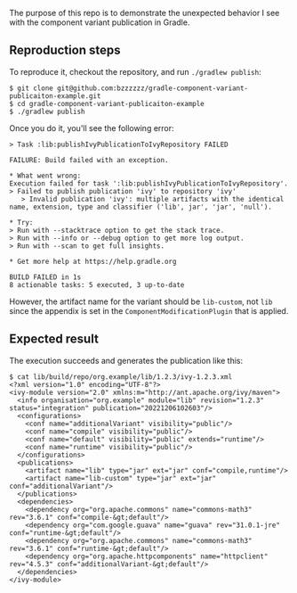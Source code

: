 The purpose of this repo is to demonstrate the unexpected behavior I see with 
the component variant publication in Gradle.

## Reproduction steps

To reproduce it, checkout the repository, and run `./gradlew publish`:

```
$ git clone git@github.com:bzzzzzz/gradle-component-variant-publicaiton-example.git
$ cd gradle-component-variant-publicaiton-example
$ ./gradlew publish
```

Once you do it, you'll see the following error:

```
> Task :lib:publishIvyPublicationToIvyRepository FAILED

FAILURE: Build failed with an exception.

* What went wrong:
Execution failed for task ':lib:publishIvyPublicationToIvyRepository'.
> Failed to publish publication 'ivy' to repository 'ivy'
   > Invalid publication 'ivy': multiple artifacts with the identical name, extension, type and classifier ('lib', jar', 'jar', 'null').

* Try:
> Run with --stacktrace option to get the stack trace.
> Run with --info or --debug option to get more log output.
> Run with --scan to get full insights.

* Get more help at https://help.gradle.org

BUILD FAILED in 1s
8 actionable tasks: 5 executed, 3 up-to-date
```

However, the artifact name for the variant should be `lib-custom`, not `lib` since the appendix is set
in the `ComponentModificationPlugin` that is applied.

## Expected result

The execution succeeds and generates the publication like this:

```
$ cat lib/build/repo/org.example/lib/1.2.3/ivy-1.2.3.xml
<?xml version="1.0" encoding="UTF-8"?>
<ivy-module version="2.0" xmlns:m="http://ant.apache.org/ivy/maven">
  <info organisation="org.example" module="lib" revision="1.2.3" status="integration" publication="20221206102603"/>
  <configurations>
    <conf name="additionalVariant" visibility="public"/>
    <conf name="compile" visibility="public"/>
    <conf name="default" visibility="public" extends="runtime"/>
    <conf name="runtime" visibility="public"/>
  </configurations>
  <publications>
    <artifact name="lib" type="jar" ext="jar" conf="compile,runtime"/>
    <artifact name="lib-custom" type="jar" ext="jar" conf="additionalVariant"/>
  </publications>
  <dependencies>
    <dependency org="org.apache.commons" name="commons-math3" rev="3.6.1" conf="compile-&gt;default"/>
    <dependency org="com.google.guava" name="guava" rev="31.0.1-jre" conf="runtime-&gt;default"/>
    <dependency org="org.apache.commons" name="commons-math3" rev="3.6.1" conf="runtime-&gt;default"/>
    <dependency org="org.apache.httpcomponents" name="httpclient" rev="4.5.3" conf="additionalVariant-&gt;default"/>
  </dependencies>
</ivy-module>
```
